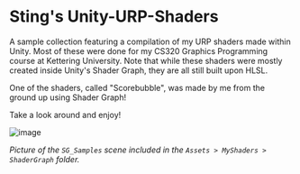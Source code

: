 # Sting's Unity-URP-Shaders
A sample collection featuring a compilation of my URP shaders made within Unity. Most of these were done for my CS320 Graphics Programming course at Kettering University.
Note that while these shaders were mostly created inside Unity's Shader Graph, they are all still built upon HLSL. 

One of the shaders, called "Scorebubble", was made by me from the ground up using Shader Graph!

Take a look around and enjoy!

![image](https://github.com/Bsting118/Unity-URP-Shaders/assets/67481528/35d18595-425b-4766-9de2-097db84e1b0e)

_Picture of the `SG_Samples` scene included in the `Assets > MyShaders > ShaderGraph` folder._
